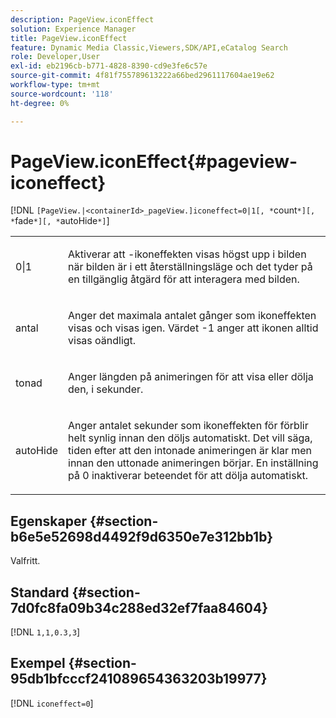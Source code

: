 ```yaml
---
description: PageView.iconEffect
solution: Experience Manager
title: PageView.iconEffect
feature: Dynamic Media Classic,Viewers,SDK/API,eCatalog Search
role: Developer,User
exl-id: eb2196cb-b771-4828-8390-cd9e3fe6c57e
source-git-commit: 4f81f755789613222a66bed2961117604ae19e62
workflow-type: tm+mt
source-wordcount: '118'
ht-degree: 0%

---
```


# PageView.iconEffect{#pageview-iconeffect}

[!DNL `[PageView.|<containerId>_pageView.]iconeffect=0|1[, *`count`*][, *`fade`*][, *`autoHide`*]`]

<table id="table_DD66FFC263A34220876DD204BFE62D49"> 
 <tbody> 
  <tr> 
   <td colname="col1"> <p> <span class="codeph"> 0|1</span> </p> </td> 
   <td colname="col2"> <p> Aktiverar att <span class="codeph">-ikoneffekten </span> visas högst upp i bilden när bilden är i ett återställningsläge och det tyder på en tillgänglig åtgärd för att interagera med bilden. </p> </td> 
  </tr> 
  <tr> 
   <td colname="col1"> <p> <span class="codeph"><span class="varname"> antal</span></span> </p> </td> 
   <td colname="col2"> <p> Anger det maximala antalet gånger som ikoneffekten </span> <span class="codeph"> visas och visas igen. Värdet <span class="codeph"> -1</span> anger att ikonen alltid visas oändligt. </p> </td> 
  </tr> 
  <tr> 
   <td colname="col1"> <p><span class="codeph"><span class="varname"> tonad</span></span> </p> </td> 
   <td colname="col2"> <p>Anger längden på animeringen för att visa eller dölja den, i sekunder. </p> </td> 
  </tr> 
  <tr> 
   <td colname="col1"> <p><span class="codeph"><span class="varname"> autoHide</span></span> </p> </td> 
   <td colname="col2"> <p>Anger antalet sekunder som ikoneffekten </span> för <span class="codeph"> förblir helt synlig innan den döljs automatiskt. Det vill säga, tiden efter att den intonade animeringen är klar men innan den uttonade animeringen börjar. En inställning på <span class="codeph"> 0</span> inaktiverar beteendet för att dölja automatiskt. </p> </td> 
  </tr> 
 </tbody> 
</table>

## Egenskaper {#section-b6e5e52698d4492f9d6350e7e312bb1b}

Valfritt.

## Standard {#section-7d0fc8fa09b34c288ed32ef7faa84604}

[!DNL `1,1,0.3,3`]

## Exempel {#section-95db1bfcccf241089654363203b19977}

[!DNL `iconeffect=0`]
